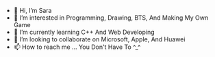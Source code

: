 - 👋 Hi, I’m Sara
- 👀 I’m interested in Programming, Drawing, BTS, And Making My Own Game
- 🌱 I’m currently learning C++ And Web Developing
- 💞️ I’m looking to collaborate on Microsoft, Apple, And Huawei
- 📫 How to reach me ... You Don't Have To ^_^

<!---
bluebloum/bluebloum is a ✨ special ✨ repository because its `README.md` (this file) appears on your GitHub profile.
You can click the Preview link to take a look at your changes.
--->
